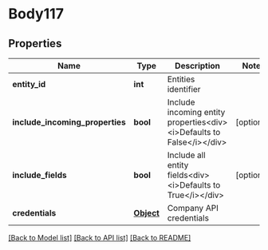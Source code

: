 # Body117

## Properties
Name | Type | Description | Notes
------------ | ------------- | ------------- | -------------
**entity_id** | **int** | Entities identifier | 
**include_incoming_properties** | **bool** | Include incoming entity properties&lt;div&gt;&lt;i&gt;Defaults to False&lt;/i&gt;&lt;/div&gt; | [optional] 
**include_fields** | **bool** | Include all entity fields&lt;div&gt;&lt;i&gt;Defaults to True&lt;/i&gt;&lt;/div&gt; | [optional] 
**credentials** | [**Object**](Object.md) | Company API credentials | 

[[Back to Model list]](../README.md#documentation-for-models) [[Back to API list]](../README.md#documentation-for-api-endpoints) [[Back to README]](../README.md)

